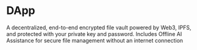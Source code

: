 # DApp
A decentralized, end-to-end encrypted file vault powered by Web3, IPFS, and protected with your private key and password. Includes Offline AI Assistance for secure file management without an internet connection
